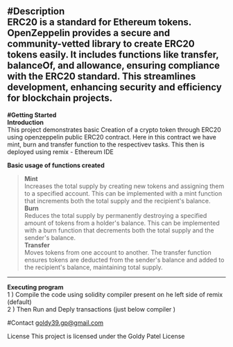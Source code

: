 **#Description** <br/>
ERC20 is a standard for Ethereum tokens. OpenZeppelin provides a secure and community-vetted library to create ERC20 tokens easily. It includes functions like transfer, balanceOf, and allowance, ensuring compliance with the ERC20 standard. This streamlines development, enhancing security and efficiency for blockchain projects.
---
**#Getting Started**<br/>
**Introduction**<br/>
This project demonstrates basic Creation of a crypto token through ERC20 using openzeppelin public ERC20 contract. Here in this contract we have mint, burn and transfer function to the respectivev tasks. This then is deployed using remix - Ethereum IDE

**Basic usage of functions created**<br/>
>**Mint**<br/>
Increases the total supply by creating new tokens and assigning them to a specified account. This can be implemented with a mint function that increments both the total supply and the recipient's balance.<br/>
>**Burn**<br/>
Reduces the total supply by permanently destroying a specified amount of tokens from a holder's balance. This can be implemented with a burn function that decrements both the total supply and the sender's balance.<br/>
>**Transfer**<br/>
Moves tokens from one account to another. The transfer function ensures tokens are deducted from the sender's balance and added to the recipient's balance, maintaining total supply.
---
**Executing program**<br/>
1 ) Compile the code using solidity compiler present on he left side of remix (default) <br/>
2 ) Then Run and Deply transactions (just below compiler )<br/>

#Contact goldy39.gp@gmail.com<br/>

License This project is licensed under the Goldy Patel License

